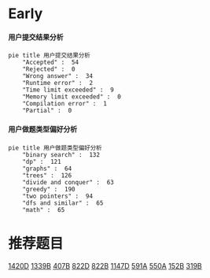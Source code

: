 # Early

<!-- tabs:start -->



#### **用户提交结果分析**

```mermaid
pie title 用户提交结果分析
    "Accepted" :  54
    "Rejected" :  0
    "Wrong answer" :  34
    "Runtime error" :  2
    "Time limit exceeded" :  9
    "Memory limit exceeded" :  0
    "Compilation error" :  1
    "Partial" :  0
```

#### **用户做题类型偏好分析**

```mermaid
pie title 用户做题类型偏好分析
    "binary search" :  132
    "dp" :  121
    "graphs" :  64
    "trees" :  126
    "divide and conquer" :  63
    "greedy" :  190
    "two pointers" :  94
    "dfs and similar" :  65
    "math" :  65
```



<!-- tabs:end -->
# 推荐题目
[1420D](https://codeforces.com/contest/1420/problem/D)
[1339B](https://codeforces.com/contest/1339/problem/B)
[407B](https://codeforces.com/contest/407/problem/B)
[822D](https://codeforces.com/contest/822/problem/D)
[822B](https://codeforces.com/contest/822/problem/B)
[1147D](https://codeforces.com/contest/1147/problem/D)
[591A](https://codeforces.com/contest/591/problem/A)
[550A](https://codeforces.com/contest/550/problem/A)
[152B](https://codeforces.com/contest/152/problem/B)
[319B](https://codeforces.com/contest/319/problem/B)
